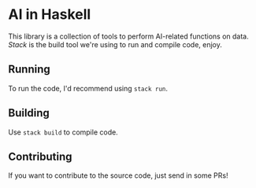 # AI in Haskell

This library is a collection of tools to perform AI-related functions on data.
*Stack* is the build tool we're using to run and compile code, enjoy.

## Running

To run the code, I'd recommend using `stack run`.

## Building

Use `stack build` to compile code.

## Contributing

If you want to contribute to the source code, just send in some PRs!

